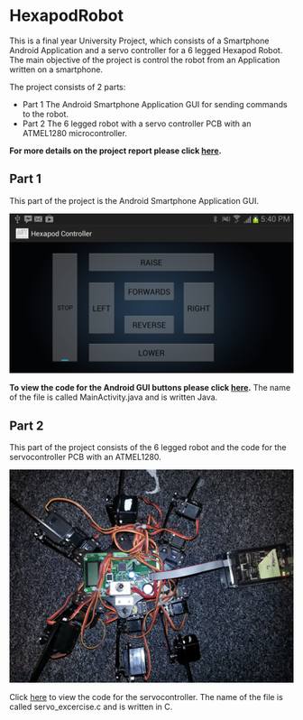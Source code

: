 # HexapodRobot

This is a final year University Project, which consists of a Smartphone Android Application and a servo controller for a 6 legged Hexapod Robot. The main objective of the project is control the robot from an Application written on a smartphone. 

The project consists of 2 parts: 

- Part 1 The Android Smartphone Application GUI for sending commands to the robot.
- Part 2 The 6 legged robot with a servo controller PCB with an ATMEL1280 microcontroller.

**For more details on the project report please click [here](/ThirdYearProjectReport.pdf).**

## Part 1 

This part of the project is the Android Smartphone Application GUI.

![ImageText](/Images/AndroidAppGUI.png?raw=true "The GUI for the project")

**To view the code for the Android GUI buttons please click [here](/AndroidAppCode/MainActivity.java).** The name of the file is called MainActivity.java and is written Java. 

## Part 2

This part of the project consists of the 6 legged robot and the code for the servocontroller PCB with an ATMEL1280. 

![ImageText](/Images/Robot.jpg?raw=true "Complete robot setup") 

Click [here](/FirmwareForRobot/servo_excercise.c) to view the code for the servocontroller. The name of the file is called servo_excercise.c and is written in C.





